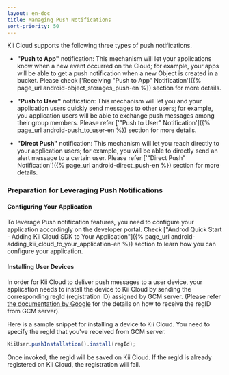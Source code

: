 ```yaml
---
layout: en-doc
title: Managing Push Notifications
sort-priority: 50
---
```

Kii Cloud supports the following three types of push notifications.

 * **"Push to App"** notification: This mechanism will let your applications know when a new event occurred on the Cloud; for example, your apps will be able to get a push notification when a new Object is created in a bucket.
Please check ['Receiving "Push to App" Notification']({% page_url android-object_storages_push-en %}) section for more details.

 * **"Push to User"** notification: This mechanism will let you and your application users quickly send messages to other users; for example, you application users will be able to exchange push messages among their group members.
Please refer ['"Push to User" Notification']({% page_url android-push_to_user-en %}) section for more details.

 * **"Direct Push"** notification: This mechanism will let you reach directly to your application users; for example, you will be able to directly send an alert message to a certain user.
Please refer ['"Direct Push" Notification']({% page_url android-direct_push-en %}) section for more details.

### Preparation for Leveraging Push Notifications

#### Configuring Your Application

To leverage Push notification features, you need to configure your application accordingly on the developer portal.  Check ["Androd Quick Start - Adding Kii Cloud SDK to Your Application"]({% page_url android-adding_kii_cloud_to_your_application-en %}) section to learn how you can configure your application.

#### Installing User Devices

In order for Kii Cloud to deliver push messages to a user device, your application needs to install the device to Kii Cloud by sending the corresponding regId (registration ID) assigned by GCM server.  (Please refer [the documentation by Google](http://developer.android.com/google/gcm/gs.html) for the details on how to receive the regID from GCM server).

Here is a sample snippet for installing a device to Kii Cloud.  You need to specify the regId that you've received from GCM server.

```java
KiiUser.pushInstallation().install(regId);
```

Once invoked, the regId will be saved on Kii Cloud.  If the regId is already registered on Kii Cloud, the registration will fail.
